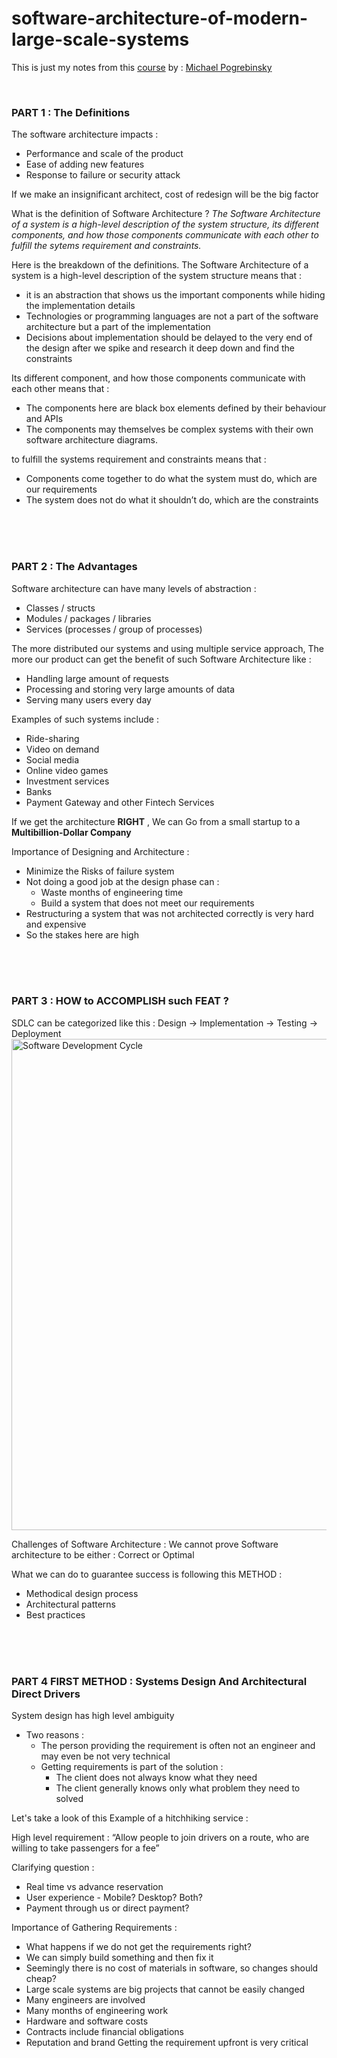 # software-architecture-of-modern-large-scale-systems
This is just my notes from this [course](https://www.udemy.com/course/software-architecture-design-of-modern-large-scale-systems/) by : [Michael Pogrebinsky](https://www.linkedin.com/in/michaelpog/)

<br>

### **PART 1 : The Definitions**

The software architecture impacts :
- Performance and scale of the product
- Ease of adding new features
- Response to failure or security attack

If we make an insignificant architect, cost of redesign will be the big factor

What is the definition of Software Architecture ?
_The Software Architecture of a system is a high-level description of the system structure, its different components, and how those components communicate with each other to fulfill the sytems requirement and constraints._

Here is the breakdown of the definitions.
The Software Architecture of a system is a high-level description of the system structure means that :
- it is an abstraction that shows us the important components while hiding the implementation details
- Technologies or programming languages are not a part of the software architecture but a part of the implementation
- Decisions about implementation should be delayed to the very end of the design after we spike and research it deep down and find the constraints

Its different component, and how those components communicate with each other means that :
- The components here are black box elements defined by their behaviour and APIs
- The components may themselves be complex systems with their own software architecture diagrams.

to fulfill the systems requirement and constraints means that :
- Components come together to do what the system must do, which are our requirements
- The system does not do what it shouldn’t do, which are the constraints

<br>
<br>
<br>

### **PART 2 : The Advantages**


Software architecture can have many levels of abstraction :
- Classes / structs
- Modules / packages / libraries
- Services (processes / group of processes)

The more distributed our systems and using multiple service approach, The more our product can get the benefit of such Software Architecture like :
- Handling large amount of requests 
- Processing and storing very large amounts of data 
- Serving many users every day

Examples of such systems include :
- Ride-sharing
- Video on demand
- Social media
- Online video games
- Investment services
- Banks
- Payment Gateway and other Fintech Services

If we get the architecture **RIGHT** , We can Go from a small startup to a **Multibillion-Dollar Company**

Importance of Designing and Architecture : 
- Minimize the Risks of failure system
- Not doing a good job at the design phase can :
    - Waste months of engineering time
    - Build a system that does not meet our requirements
- Restructuring a system that was not architected correctly is very hard and expensive
- So the stakes here are high

<br>
<br>
<br>

### **PART 3 : HOW to ACCOMPLISH such FEAT ?**
SDLC can be categorized like this :
Design -> Implementation -> Testing -> Deployment
<img width="786" alt="Software Development Cycle" src="https://user-images.githubusercontent.com/42309563/154976070-896c9e7e-bdd6-4020-b663-dde493112c82.png">

Challenges of Software Architecture :
We cannot prove Software architecture to be either : Correct or Optimal

What we can do to guarantee success is following this METHOD :
- Methodical design process
- Architectural patterns
- Best practices

<br>
<br>
<br>

### **PART 4 FIRST METHOD : Systems Design And Architectural Direct Drivers**

System design has high level ambiguity
- Two reasons :
  - The person providing the requirement is often not an engineer and may even be not very technical
  - Getting requirements is part of the solution :
    - The client does not always know what they need
    - The client generally knows only what problem they need to solved


Let's take a look of this Example of a hitchhiking service :

High level requirement : “Allow people to join drivers on a route, who are willing to take passengers for a fee”

Clarifying question :
- Real time vs advance reservation
- User experience - Mobile? Desktop? Both?
- Payment through us or direct payment?

Importance of Gathering Requirements :
- What happens if we do not get the requirements right?
- We can simply build something and then fix it
- Seemingly there is no cost of materials in software, so changes should cheap?
- Large scale systems are big projects that cannot be easily changed
- Many engineers are involved
- Many months of engineering work
- Hardware and software costs
- Contracts include financial obligations
- Reputation and brand
  Getting the requirement upfront is very critical
